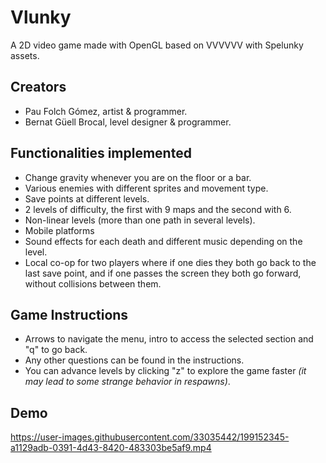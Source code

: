 # Vlunky
A 2D video game made with OpenGL based on VVVVVV with Spelunky assets.

## Creators 
- Pau Folch Gómez, artist & programmer.
- Bernat Güell Brocal, level designer & programmer.


## Functionalities implemented
- Change gravity whenever you are on the floor or a bar.
- Various enemies with different sprites and movement type.
- Save points at different levels.
- 2 levels of difficulty, the first with 9 maps and the second with 6.
- Non-linear levels (more than one path in several levels).
- Mobile platforms
- Sound effects for each death and different music depending on the level.
- Local co-op for two players where if one dies they both go back to the last save point, and if one passes the screen they both go forward, without collisions between them.

## Game Instructions
- Arrows to navigate the menu, intro to access the selected section and "q" to go back.
- Any other questions can be found in the instructions.
- You can advance levels by clicking "z" to explore the game faster _(it may lead to some strange behavior in respawns)_.

## Demo
https://user-images.githubusercontent.com/33035442/199152345-a1129adb-0391-4d43-8420-483303be5af9.mp4
